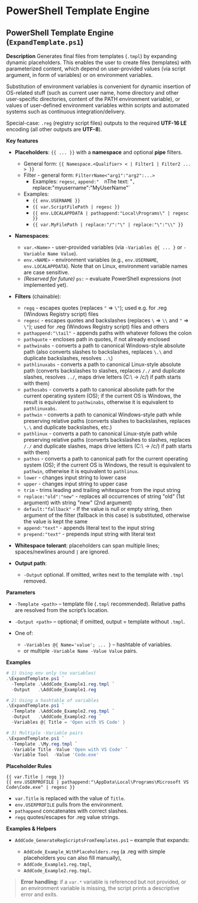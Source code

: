 
# PowerShell Template Engine

## PowerShell Template Engine (`ExpandTemplate.ps1`)

**Description**
Generates final files from templates (`.tmpl`) by expanding dynamic placeholders. This enables the user to create files (templates) with parameterized content, which depend on user-provided values (via script argument, in form of variables) or on environment variables.

Substitution of environment variables is convenient for dynamic insertion of OS-related stuff (such as current user name, home directory and other user-specific directories, content of the PATH environment variable), or values of user-defined environment variables within scripts and automated systems such as continuous integration/delivery.

Special-case: `.reg` (registry script files) outputs to the required **UTF-16 LE** encoding (all other outputs are **UTF-8**).

**Key features**

* **Placeholders**: `{{ ... }}` with a **namespace** and optional **pipe** filters.
  * General form: `{{ Namespace.<Qualifier> < | Filter1 | Filter2 ... > }}`
  * Filter - general form: `FilterrName<"arg1":"arg2":...>`
    * Examples: `regesc`, `append:"  `nThe text: "`, `replace:"myusername":"MyUserName"`
  * Examples:
    * `{{ env.USERNAME }}`
    * `{{ var.ScriptFilePath | regesc }}`
    * `{{ env.LOCALAPPDATA | pathappend:"Local\Programs\" | regesc }}`
    * `{{ var.MyFilePath | replace:"/":"\" | replace:"\":"\\" }}`
* **Namespaces**:
  * `var.<Name>` - user-provided variables (via `-Variables @{ ... }` or `-Variable Name Value`).
  * `env.<NAME>` - environment variables (e.g., `env.USERNAME`, `env.LOCALAPPDATA`). Note that on Linux, environment variable names are case sensitive.
  * *(Reserved for future)* `ps:` – evaluate PowerShell expressions (not implemented yet).
* **Filters** (chainable):
  * `regq` - escapes quotes (replaces `"` => `\"`); used e.g. for .reg (Windows Registry script) files
  * `regesc` - escapes quotes and backslashes (replaces `\` => `\\` and `"` => `\"`); used for .reg (Windows Registry script) files and others
  *  `pathappend:"\tail"` - appends paths with whatever follows the colon
  *  `pathquote` - encloses path in quotes, if not already enclosed
  * `pathwinabs` - converts a path to canonical Windows-style absolute path (also converts slashes to backslashes, replaces `\.\` and duplicate backslashes, resolves `..\`)
  * `pathlinuxabs` - converts a path to canonical Linux-style absolute path (converts backslashes to slashes, replaces `/./` and duplicate slashes, resolves `../`, maps drive letters (C:\ → /c/) if path starts with them)
  * `pathosabs` - converts a path to canonical absolute path for the current operating system (OS); if the current OS is Windows, the result is equivalent to `pathwinabs`, otherwise it is equivalent to `pathlinuxabs`.
  * `pathwin` - converts a path to canonical Windows-style path while preserving relative paths (converts slashes to backslashes, replaces `\.\` and duplicate backslashes, etc.)
  * `pathlinux` - converts a path to canonical Linux-style path while preserving relative paths (converts backslashes to slashes, replaces `/./` and duplicate slashes, maps drive letters (C:\ → /c/) if path starts with them)
  * `pathos` - converts a path to canonical path for the current operating system (OS); if the current OS is Windows, the result is equivalent to `pathwin`, otherwise it is equivalent to `pathlinux`.
  *  `lower` - changes input string to lower case
  *  `upper` - changes input string to upper case
  *  `trim` - trims leading and trailing whitespace from the input string
  * `replace:"old":"new"` - replaces all occurrences of string "old" (1st argument) with string "new" (2nd argument)
  * `default:"fallback"` - If the value is null or empty string, then argument of the filter (fallback in this case) is substituted, otherwise the value is kept the same
  * `append:"text"` - appends literal text to the input string
  * `prepend:"text"` - prepends input string with literal text
* **Whitespace tolerant**: placeholders can span multiple lines; spaces/newlines around `|` are ignored.
* **Output path**:

  * `-Output` optional. If omitted, writes next to the template with `.tmpl` removed.

**Parameters**

* `-Template <path>` – template file (`.tmpl` recommended). Relative paths are resolved from the script’s location.
* `-Output <path>` – optional; if omitted, output = template without `.tmpl`.
* One of:

  * `-Variables @{ Name='value'; ... }` – hashtable of variables.
  * or multiple `-Variable Name -Value Value` pairs.

**Examples**

```powershell
# 1) Using env only (no variables)
.\ExpandTemplate.ps1 `
  -Template .\AddCode_Example1.reg.tmpl `
  -Output   .\AddCode_Example1.reg

# 2) Using a hashtable of variables
.\ExpandTemplate.ps1 `
  -Template .\AddCode_Example2.reg.tmpl `
  -Output   .\AddCode_Example2.reg `
  -Variables @{ Title = 'Open with VS Code' }

# 3) Multiple -Variable pairs
.\ExpandTemplate.ps1 `
  -Template .\My.reg.tmpl `
  -Variable Title -Value 'Open with VS Code' `
  -Variable Tool  -Value 'Code.exe'
```

**Placeholder Rules**

```text
{{ var.Title | regq }}
{{ env.USERPROFILE | pathappend:"\AppData\Local\Programs\Microsoft VS Code\Code.exe" | regesc }}
```

* `var.Title` is replaced with the value of `Title`.
* `env.USERPROFILE` pulls from the environment.
* `pathappend` concatenates with correct slashes.
* `regq` quotes/escapes for .reg value strings.

**Examples & Helpers**

* `AddCode_GenerateRegScriptsFromTemplates.ps1` – example that expands:

  * `AddCode_Example_WithPlaceholders.reg` (a .reg with simple placeholders you can also fill manually),
  * `AddCode_Example1.reg.tmpl`,
  * `AddCode_Example2.reg.tmpl`.

> **Error handling:** if a `var.*` variable is referenced but not provided, or an environment variable is missing, the script prints a descriptive error and exits.



